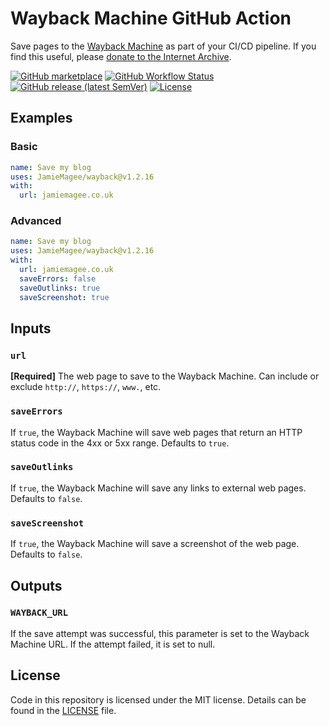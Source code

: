# Wayback Machine GitHub Action

Save pages to the [Wayback Machine](https://web.archive.org/) as part of your CI/CD pipeline. If you find this useful, please [donate to the Internet Archive](https://archive.org/donate/).

[![GitHub marketplace](https://img.shields.io/badge/marketplace-wayback--machine-green?style=for-the-badge&logo=github)](https://github.com/marketplace/actions/wayback-machine)
[![GitHub Workflow Status](https://img.shields.io/github/workflow/status/JamieMagee/wayback/build?style=for-the-badge)](https://github.com/JamieMagee/wayback/actions?query=workflow%3Abuild)
[![GitHub release (latest SemVer)](https://img.shields.io/github/v/release/JamieMagee/wayback?style=for-the-badge)](https://github.com/JamieMagee/wayback/releases/latest)
[![License](https://img.shields.io/github/license/JamieMagee/wayback?style=for-the-badge)](https://github.com/JamieMagee/wayback/blob/main/LICENSE)

## Examples

### Basic

```yaml
name: Save my blog
uses: JamieMagee/wayback@v1.2.16
with:
  url: jamiemagee.co.uk
```

### Advanced

```yaml
name: Save my blog
uses: JamieMagee/wayback@v1.2.16
with:
  url: jamiemagee.co.uk
  saveErrors: false
  saveOutlinks: true
  saveScreenshot: true
```

## Inputs

### `url`

**[Required]** The web page to save to the Wayback Machine. Can include or exclude `http://`, `https://`, `www.`, etc.

### `saveErrors`

If `true`, the Wayback Machine will save web pages that return an HTTP status code in the 4xx or 5xx range. Defaults to `true`.

### `saveOutlinks`

If `true`, the Wayback Machine will save any links to external web pages. Defaults to `false`.

### `saveScreenshot`

If `true`, the Wayback Machine will save a screenshot of the web page. Defaults to `false`.

## Outputs

### `WAYBACK_URL`

If the save attempt was successful, this parameter is set to the Wayback Machine URL. If the attempt failed, it is set to null.

## License

Code in this repository is licensed under the MIT license. Details can be found in the [LICENSE](https://github.com/JamieMagee/wayback/blob/main/LICENSE) file.

